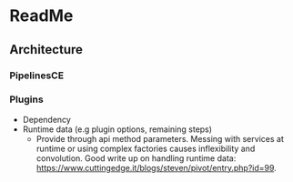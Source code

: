 # ReadMe
## Architecture
### PipelinesCE
### Plugins
- Dependency 
- Runtime data (e.g plugin options, remaining steps) 
  - Provide through api method parameters. Messing with services at runtime or using complex factories causes inflexibility and convolution.
    Good write up on handling runtime data: https://www.cuttingedge.it/blogs/steven/pivot/entry.php?id=99.